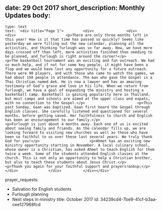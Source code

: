 date: 29 Oct 2017
short_description: Monthly Updates
body:
  - 
    type: text
    text: '<div title="Page 1">			<div>				<div>					<div>						<p>There are only three months left in this year! How is it that time has passed so quickly? Seems like yesterday we were filling out the new calendar, planning all the activities, and thinking furlough was so far away. Now, we have more days crossed off than left, more activities finished than needing to be planned, and furlough is right around the corner!</p>						<p>The basketball tournament was an exciting and fun outreach. We had so much help, and if not for some key people, it might have been a flop and we would have lost any opportunity for a future outreach. There were 90 players, and with those who came to watch the games, we had about 150 people in attendance. The man who gave the Gospel is a Thai Christian named Aek. He is now a lawyer and has an amazing testimony of God’s grace and love in his life. When we return from furlough, we have a goal of expanding the ministry and hosting a basketball camp. Basketball is gaining popularity here in Thailand, but most camps and schools are aimed at the upper class and expats, with no connection to the Gospel.</p>						<p>This past Sunday, Gaan was baptized. Gaan first heard the Gospel through English classes. She carefully listened and questioned for several months, before getting saved. Her faithfulness to church and English has been an encouragement to our family.</p>						<p>Furlough is just about 4 months away. Each one of us is excited about seeing family and friends. As the calendar fills up, we are looking forward to visiting new churches as well as those who have been so faithful to us over these last several years. We truly thank God for you!</p>						<p>Ahmet has an exciting new ministry opportunity starting in November. A local culinary school, whose owner is a Christian, has asked Ahmet to teach English for them twice a week. Some of the students attended English classes at the church. This is not only an opportunity to help a Christian brother, but also to teach these students about Jesus Christ.</p>						<p>Thank you again for your faithful support and prayers!&nbsp;</p>					</div>				</div>			</div></div>'
prayer_requests:
  - Salvation for English students
  - Furlough planning
  - Next steps in ministry
title: October 2017
id: 34239cd4-7be9-41cf-b3aa-cee127968fcd
